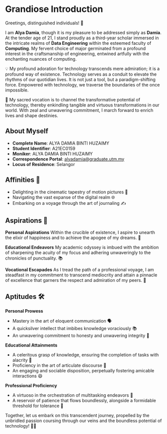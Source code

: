 # Grandiose Introduction

Greetings, distinguished individuals! 🌟

I am **Alya Damia**, though it is my pleasure to be addressed simply as **Damia**. At the tender age of 21, I stand proudly as a third-year scholar immersed in the intricate realms of **Data Engineering** within the esteemed faculty of **Computing**. My fervent choice of major germinated from a profound interest in the craftsmanship of engineering, entwined artfully with the enchanting nuances of computing.

💡 My profound adoration for technology transcends mere admiration; it is a profound way of existence. Technology serves as a conduit to elevate the rhythms of our quotidian lives. It is not just a tool, but a paradigm-shifting force. Empowered with technology, we traverse the boundaries of the once impossible.

🚀 My sacred vocation is to channel the transformative potential of technology, thereby enkindling tangible and virtuous transformations in our world. With zeal and unwavering commitment, I march forward to enrich lives and shape destinies.

## About Myself

- **Complete Name**: ALYA DAMIA BINTI HUZAIMY
- **Student Identifier**: A21EC0159
- **Moniker**: ALYA DAMIA BINTI HUZAIMY
- **Correspondence Portal**: alyadamia@graduate.utm.my
- **Locus of Residence**: Selangor

## Affinities 🌟

- Delighting in the cinematic tapestry of motion pictures 🎥
- Navigating the vast expanse of the digital realm 🌐
- Embarking on a voyage through the art of journaling ✍️

## Aspirations 🎯

**Personal Aspirations**
Within the crucible of existence, I aspire to unearth the elixir of happiness and to achieve the apogee of my dreams. 🌈

**Educational Endeavors**
My academic odyssey is imbued with the ambition of sharpening the acuity of my focus and adhering unwaveringly to the chronicles of punctuality. 📚

**Vocational Escapades**
As I tread the path of a professional voyage, I am steadfast in my commitment to transcend mediocrity and attain a pinnacle of excellence that garners the respect and admiration of my peers. 🌟

## Aptitudes 🛠️

**Personal Prowess**
- Mastery in the art of eloquent communication 🗣️
- A quicksilver intellect that imbibes knowledge voraciously 📚
- An unwavering commitment to honesty and unwavering integrity 🤝

**Educational Attainments**
- A celeritous grasp of knowledge, ensuring the completion of tasks with alacrity 🧠
- Proficiency in the art of articulate discourse 📢
- An engaging and sociable disposition, perpetually fostering amicable interactions 😄

**Professional Proficiency**
- A virtuoso in the orchestration of multitasking endeavors 📅
- A reservoir of patience that flows boundlessly, alongside a formidable threshold for tolerance 🤲

Together, let us embark on this transcendent journey, propelled by the unbridled passion coursing through our veins and the boundless potential of technology! 🚀🌟
